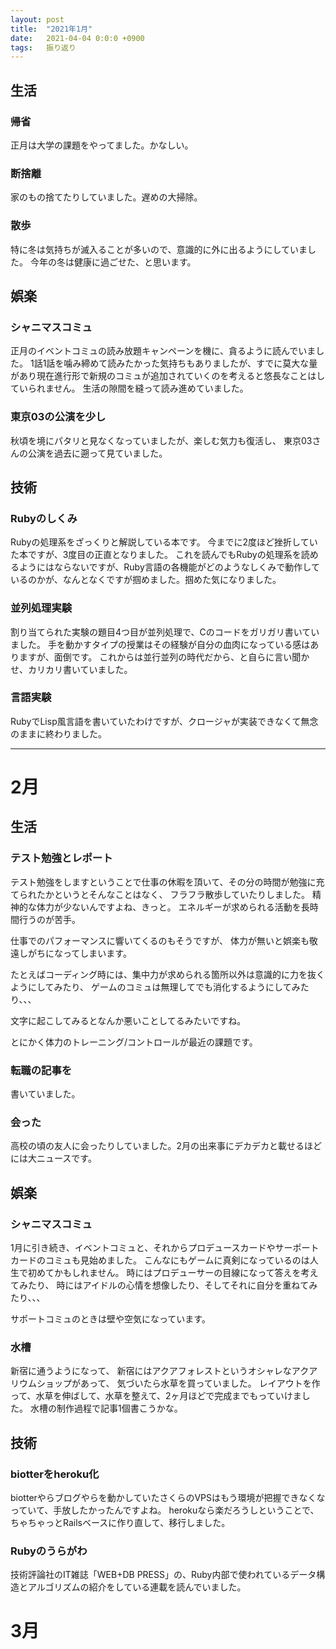 ```yaml
---
layout: post
title:  "2021年1月"
date:   2021-04-04 0:0:0 +0900
tags:   振り返り
---
```



## 生活

### 帰省

正月は大学の課題をやってました。かなしい。

### 断捨離

家のもの捨てたりしていました。遅めの大掃除。

### 散歩

特に冬は気持ちが滅入ることが多いので、意識的に外に出るようにしていました。
今年の冬は健康に過ごせた、と思います。

## 娯楽

### シャニマスコミュ

正月のイベントコミュの読み放題キャンペーンを機に、貪るように読んでいました。
1話1話を噛み締めて読みたかった気持ちもありましたが、すでに莫大な量があり現在進行形で新規のコミュが追加されていくのを考えると悠長なことはしていられません。
生活の隙間を縫って読み進めていました。

### 東京03の公演を少し

秋頃を境にパタリと見なくなっていましたが、楽しむ気力も復活し、
東京03さんの公演を過去に遡って見ていました。

## 技術

### Rubyのしくみ

Rubyの処理系をざっくりと解説している本です。
今までに2度ほど挫折していた本ですが、3度目の正直となりました。
これを読んでもRubyの処理系を読めるようにはならないですが、Ruby言語の各機能がどのようなしくみで動作しているのかが、なんとなくですが掴めました。掴めた気になりました。

### 並列処理実験

割り当てられた実験の題目4つ目が並列処理で、Cのコードをガリガリ書いていました。
手を動かすタイプの授業はその経験が自分の血肉になっている感はありますが、面倒です。
これからは並行並列の時代だから、と自らに言い聞かせ、カリカリ書いていました。

### 言語実験

RubyでLisp風言語を書いていたわけですが、クロージャが実装できなくて無念のままに終わりました。


---

# 2月

## 生活

### テスト勉強とレポート

テスト勉強をしますということで仕事の休暇を頂いて、その分の時間が勉強に充てられたかというとそんなことはなく、
フラフラ散歩していたりしました。
精神的な体力が少ないんですよね、きっと。
エネルギーが求められる活動を長時間行うのが苦手。

仕事でのパフォーマンスに響いてくるのもそうですが、
体力が無いと娯楽も敬遠しがちになってしまいます。

たとえばコーディング時には、集中力が求められる箇所以外は意識的に力を抜くようにしてみたり、
ゲームのコミュは無理してでも消化するようにしてみたり、、、

文字に起こしてみるとなんか悪いことしてるみたいですね。

とにかく体力のトレーニング/コントロールが最近の課題です。

### 転職の記事を

書いていました。

### 会った

高校の頃の友人に会ったりしていました。2月の出来事にデカデカと載せるほどには大ニュースです。

## 娯楽

### シャニマスコミュ

1月に引き続き、イベントコミュと、それからプロデュースカードやサーポートカードのコミュも見始めました。
こんなにもゲームに真剣になっているのは人生で初めてかもしれません。
時にはプロデューサーの目線になって答えを考えてみたり、
時にはアイドルの心情を想像したり、そしてそれに自分を重ねてみたり、、、

サポートコミュのときは壁や空気になっています。

### 水槽

新宿に通うようになって、
新宿にはアクアフォレストというオシャレなアクアリウムショップがあって、
気づいたら水草を買っていました。
レイアウトを作って、水草を伸ばして、水草を整えて、2ヶ月ほどで完成までもっていけました。
水槽の制作過程で記事1個書こうかな。

## 技術

### biotterをheroku化

biotterやらブログやらを動かしていたさくらのVPSはもう環境が把握できなくなっていて、手放したかったんですよね。
herokuなら楽だろうしということで、ちゃちゃっとRailsベースに作り直して、移行しました。

### Rubyのうらがわ

技術評論社のIT雑誌「WEB+DB PRESS」の、Ruby内部で使われているデータ構造とアルゴリズムの紹介をしている連載を読んでいました。

# 3月




